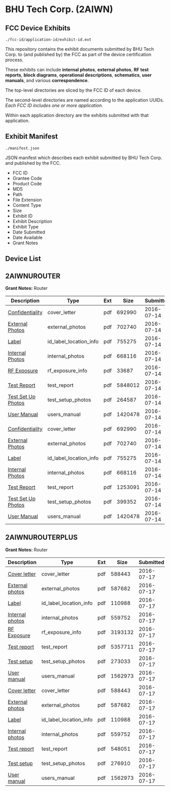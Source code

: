 # BHU Tech Corp. (2AIWN)
## FCC Device Exhibits

```
./fcc-id/application-id/exhibit-id.ext
```

This repository contains the exhibit documents submitted by BHU Tech Corp. to (and published by) the FCC as part of the device certification process.

These exhibits can include **internal photos**, **external photos**, **RF test reports**, **block diagrams**, **operational descriptions**, **schematics**, **user manuals**, and various **correspondence**.

The top-level directories are sliced by the FCC ID of each device.

The second-level directories are named according to the application UUIDs. *Each FCC ID includes one or more application.*

Within each application directory are the exhibits submitted with that application. 

## Exhibit Manifest

```
./manifest.json
```

JSON manifest which describes each exhibit submitted by BHU Tech Corp. and published by the FCC.

- FCC ID
- Grantee Code
- Product Code
- MD5
- Path
- File Extension
- Content Type
- Size
- Exhibit ID
- Exhibit Description
- Exhibit Type
- Date Submitted
- Date Available
- Grant Notes

## Device List
## 2AIWNUROUTER
**Grant Notes:** Router

| Description | Type | Ext | Size | Submitted | Available |
| ----------- | ---- | --- | ---- | --------- | --------- |
| [Confidentiality](2AIWNUROUTER/c15415a975f2246b2a1b6e95355d8b8e/3063806.pdf) | cover_letter | pdf | 692990 | 2016-07-14 | 2016-07-17 |
| [External Photos](2AIWNUROUTER/c15415a975f2246b2a1b6e95355d8b8e/3063807.pdf) | external_photos | pdf | 702740 | 2016-07-14 | 2016-07-17 |
| [Label](2AIWNUROUTER/c15415a975f2246b2a1b6e95355d8b8e/3063809.pdf) | id_label_location_info | pdf | 755275 | 2016-07-14 | 2016-07-17 |
| [Internal Photos](2AIWNUROUTER/c15415a975f2246b2a1b6e95355d8b8e/3063808.pdf) | internal_photos | pdf | 668116 | 2016-07-14 | 2016-07-17 |
| [RF Exposure](2AIWNUROUTER/c15415a975f2246b2a1b6e95355d8b8e/3063813.pdf) | rf_exposure_info | pdf | 33687 | 2016-07-14 | 2016-07-17 |
| [Test Report](2AIWNUROUTER/c15415a975f2246b2a1b6e95355d8b8e/3063814.pdf) | test_report | pdf | 5848012 | 2016-07-14 | 2016-07-17 |
| [Test Set Up Photos](2AIWNUROUTER/c15415a975f2246b2a1b6e95355d8b8e/3063812.pdf) | test_setup_photos | pdf | 264587 | 2016-07-14 | 2016-07-17 |
| [User Manual](2AIWNUROUTER/c15415a975f2246b2a1b6e95355d8b8e/3063815.pdf) | users_manual | pdf | 1420478 | 2016-07-14 | 2016-07-17 |
| [Confidentiality](2AIWNUROUTER/5b2a9b8ae7cf7aa289940b3dbcb7c160/3063806.pdf) | cover_letter | pdf | 692990 | 2016-07-14 | 2016-07-17 |
| [External Photos](2AIWNUROUTER/5b2a9b8ae7cf7aa289940b3dbcb7c160/3063807.pdf) | external_photos | pdf | 702740 | 2016-07-14 | 2016-07-17 |
| [Label](2AIWNUROUTER/5b2a9b8ae7cf7aa289940b3dbcb7c160/3063809.pdf) | id_label_location_info | pdf | 755275 | 2016-07-14 | 2016-07-17 |
| [Internal Photos](2AIWNUROUTER/5b2a9b8ae7cf7aa289940b3dbcb7c160/3063808.pdf) | internal_photos | pdf | 668116 | 2016-07-14 | 2016-07-17 |
| [Test Report](2AIWNUROUTER/5b2a9b8ae7cf7aa289940b3dbcb7c160/3063838.pdf) | test_report | pdf | 1253091 | 2016-07-14 | 2016-07-17 |
| [Test Set Up Photos](2AIWNUROUTER/5b2a9b8ae7cf7aa289940b3dbcb7c160/3063836.pdf) | test_setup_photos | pdf | 399352 | 2016-07-14 | 2016-07-17 |
| [User Manual](2AIWNUROUTER/5b2a9b8ae7cf7aa289940b3dbcb7c160/3063815.pdf) | users_manual | pdf | 1420478 | 2016-07-14 | 2016-07-17 |
## 2AIWNUROUTERPLUS
**Grant Notes:** Router

| Description | Type | Ext | Size | Submitted | Available |
| ----------- | ---- | --- | ---- | --------- | --------- |
| [Cover letter](2AIWNUROUTERPLUS/66c5f01766681bae3b5bb3944020af64/3065878.pdf) | cover_letter | pdf | 588443 | 2016-07-17 | 2016-07-17 |
| [External photos](2AIWNUROUTERPLUS/66c5f01766681bae3b5bb3944020af64/3065879.pdf) | external_photos | pdf | 587682 | 2016-07-17 | 2016-07-17 |
| [Label](2AIWNUROUTERPLUS/66c5f01766681bae3b5bb3944020af64/3065880.pdf) | id_label_location_info | pdf | 110988 | 2016-07-17 | 2016-07-17 |
| [Internal photos](2AIWNUROUTERPLUS/66c5f01766681bae3b5bb3944020af64/3065881.pdf) | internal_photos | pdf | 559752 | 2016-07-17 | 2016-07-17 |
| [RF Exposure](2AIWNUROUTERPLUS/66c5f01766681bae3b5bb3944020af64/3065883.pdf) | rf_exposure_info | pdf | 3193132 | 2016-07-17 | 2016-07-17 |
| [Test report](2AIWNUROUTERPLUS/66c5f01766681bae3b5bb3944020af64/3065885.pdf) | test_report | pdf | 5357711 | 2016-07-17 | 2016-07-17 |
| [Test setup](2AIWNUROUTERPLUS/66c5f01766681bae3b5bb3944020af64/3065886.pdf) | test_setup_photos | pdf | 273033 | 2016-07-17 | 2016-07-17 |
| [User manual](2AIWNUROUTERPLUS/66c5f01766681bae3b5bb3944020af64/3065887.pdf) | users_manual | pdf | 1562973 | 2016-07-17 | 2016-07-17 |
| [Cover letter](2AIWNUROUTERPLUS/42d6940f7472e0f587321eec24d096a4/3065878.pdf) | cover_letter | pdf | 588443 | 2016-07-17 | 2016-07-17 |
| [External photos](2AIWNUROUTERPLUS/42d6940f7472e0f587321eec24d096a4/3065879.pdf) | external_photos | pdf | 587682 | 2016-07-17 | 2016-07-17 |
| [Label](2AIWNUROUTERPLUS/42d6940f7472e0f587321eec24d096a4/3065880.pdf) | id_label_location_info | pdf | 110988 | 2016-07-17 | 2016-07-17 |
| [Internal photos](2AIWNUROUTERPLUS/42d6940f7472e0f587321eec24d096a4/3065881.pdf) | internal_photos | pdf | 559752 | 2016-07-17 | 2016-07-17 |
| [Test report](2AIWNUROUTERPLUS/42d6940f7472e0f587321eec24d096a4/3065906.pdf) | test_report | pdf | 548051 | 2016-07-17 | 2016-07-17 |
| [Test setup](2AIWNUROUTERPLUS/42d6940f7472e0f587321eec24d096a4/3065907.pdf) | test_setup_photos | pdf | 276910 | 2016-07-17 | 2016-07-17 |
| [User manual](2AIWNUROUTERPLUS/42d6940f7472e0f587321eec24d096a4/3065887.pdf) | users_manual | pdf | 1562973 | 2016-07-17 | 2016-07-17 |

